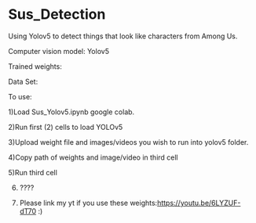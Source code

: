 # Sus_Detection
Using Yolov5 to detect things that look like characters from Among Us.

Computer vision model: Yolov5

Trained weights:

Data Set:

To use: 

1)Load Sus_Yolov5.ipynb google colab.  

2)Run first (2) cells to load YOLOv5

3)Upload weight file and images/videos you wish to run into yolov5 folder.

4)Copy path of weights and image/video in third cell

5)Run third cell

6) ????

7) Please link my yt if you use these weights:https://youtu.be/6LYZUF-dT70  :)
